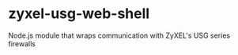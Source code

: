 zyxel-usg-web-shell
===================

Node.js module that wraps communication with ZyXEL's USG series firewalls
